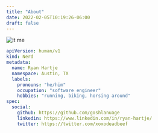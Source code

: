 ```yaml
---
title: "About"
date: 2022-02-05T10:19:26-06:00
draft: false
---
```


![it me](https://avatars.githubusercontent.com/u/4894582?v=4)

```yaml
apiVersion: human/v1
kind: Nerd
metadata:
  name: Ryan Hartje
  namespace: Austin, TX
  labels:
    pronouns: "he/him"
    occupation: "software engineer"
    hobbies: "running, biking, horsing around"
spec:
  social:
    github: https://github.com/goshlanuage
    linkedin: https://www.linkedin.com/in/ryan-hartje/
    twitter: https://twitter.com/xoxodeadbeef
```
